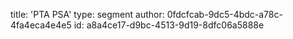 title: 'PTA PSA'
type: segment
author: 0fdcfcab-9dc5-4bdc-a78c-4fa4eca4e4e5
id: a8a4ce17-d9bc-4513-9d19-8dfc06a5888e
